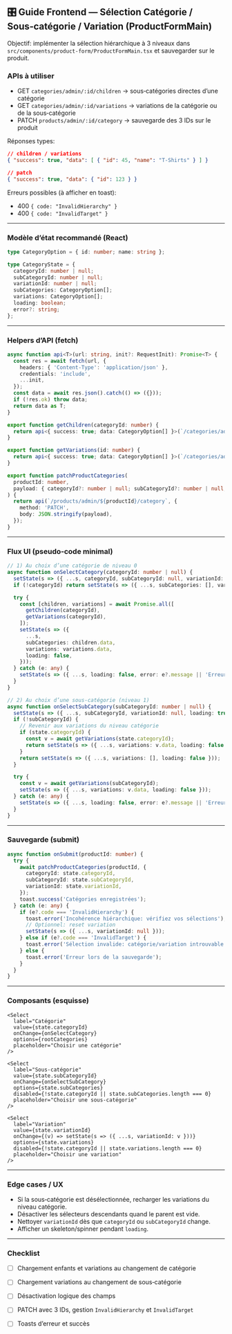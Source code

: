 ## 🎛️ Guide Frontend — Sélection Catégorie / Sous‑catégorie / Variation (ProductFormMain)

Objectif: implémenter la sélection hiérarchique à 3 niveaux dans `src/components/product-form/ProductFormMain.tsx` et sauvegarder sur le produit.

### APIs à utiliser
- GET `categories/admin/:id/children` → sous‑catégories directes d’une catégorie
- GET `categories/admin/:id/variations` → variations de la catégorie ou de la sous‑catégorie
- PATCH `products/admin/:id/category` → sauvegarde des 3 IDs sur le produit

Réponses types:
```json
// children / variations
{ "success": true, "data": [ { "id": 45, "name": "T-Shirts" } ] }

// patch
{ "success": true, "data": { "id": 123 } }
```

Erreurs possibles (à afficher en toast):
- 400 `{ code: "InvalidHierarchy" }`
- 400 `{ code: "InvalidTarget" }`

---

### Modèle d’état recommandé (React)
```ts
type CategoryOption = { id: number; name: string };

type CategoryState = {
  categoryId: number | null;
  subCategoryId: number | null;
  variationId: number | null;
  subCategories: CategoryOption[];
  variations: CategoryOption[];
  loading: boolean;
  error?: string;
};
```

---

### Helpers d’API (fetch)
```ts
async function api<T>(url: string, init?: RequestInit): Promise<T> {
  const res = await fetch(url, {
    headers: { 'Content-Type': 'application/json' },
    credentials: 'include',
    ...init,
  });
  const data = await res.json().catch(() => ({}));
  if (!res.ok) throw data;
  return data as T;
}

export function getChildren(categoryId: number) {
  return api<{ success: true; data: CategoryOption[] }>(`/categories/admin/${categoryId}/children`);
}

export function getVariations(id: number) {
  return api<{ success: true; data: CategoryOption[] }>(`/categories/admin/${id}/variations`);
}

export function patchProductCategories(
  productId: number,
  payload: { categoryId?: number | null; subCategoryId?: number | null; variationId?: number | null }
) {
  return api(`/products/admin/${productId}/category`, {
    method: 'PATCH',
    body: JSON.stringify(payload),
  });
}
```

---

### Flux UI (pseudo‑code minimal)
```ts
// 1) Au choix d’une catégorie de niveau 0
async function onSelectCategory(categoryId: number | null) {
  setState(s => ({ ...s, categoryId, subCategoryId: null, variationId: null, loading: true }));
  if (!categoryId) return setState(s => ({ ...s, subCategories: [], variations: [], loading: false }));

  try {
    const [children, variations] = await Promise.all([
      getChildren(categoryId),
      getVariations(categoryId),
    ]);
    setState(s => ({
      ...s,
      subCategories: children.data,
      variations: variations.data,
      loading: false,
    }));
  } catch (e: any) {
    setState(s => ({ ...s, loading: false, error: e?.message || 'Erreur chargement catégories' }));
  }
}

// 2) Au choix d’une sous‑catégorie (niveau 1)
async function onSelectSubCategory(subCategoryId: number | null) {
  setState(s => ({ ...s, subCategoryId, variationId: null, loading: true }));
  if (!subCategoryId) {
    // Revenir aux variations du niveau catégorie
    if (state.categoryId) {
      const v = await getVariations(state.categoryId);
      return setState(s => ({ ...s, variations: v.data, loading: false }));
    }
    return setState(s => ({ ...s, variations: [], loading: false }));
  }

  try {
    const v = await getVariations(subCategoryId);
    setState(s => ({ ...s, variations: v.data, loading: false }));
  } catch (e: any) {
    setState(s => ({ ...s, loading: false, error: e?.message || 'Erreur chargement variations' }));
  }
}
```

---

### Sauvegarde (submit)
```ts
async function onSubmit(productId: number) {
  try {
    await patchProductCategories(productId, {
      categoryId: state.categoryId,
      subCategoryId: state.subCategoryId,
      variationId: state.variationId,
    });
    toast.success('Catégories enregistrées');
  } catch (e: any) {
    if (e?.code === 'InvalidHierarchy') {
      toast.error('Incohérence hiérarchique: vérifiez vos sélections');
      // Optionnel: reset variation
      setState(s => ({ ...s, variationId: null }));
    } else if (e?.code === 'InvalidTarget') {
      toast.error('Sélection invalide: catégorie/variation introuvable');
    } else {
      toast.error('Erreur lors de la sauvegarde');
    }
  }
}
```

---

### Composants (esquisse)
```tsx
<Select
  label="Catégorie"
  value={state.categoryId}
  onChange={onSelectCategory}
  options={rootCategories}
  placeholder="Choisir une catégorie"
/>

<Select
  label="Sous‑catégorie"
  value={state.subCategoryId}
  onChange={onSelectSubCategory}
  options={state.subCategories}
  disabled={!state.categoryId || state.subCategories.length === 0}
  placeholder="Choisir une sous‑catégorie"
/>

<Select
  label="Variation"
  value={state.variationId}
  onChange={(v) => setState(s => ({ ...s, variationId: v }))}
  options={state.variations}
  disabled={!state.categoryId || state.variations.length === 0}
  placeholder="Choisir une variation"
/>
```

---

### Edge cases / UX
- Si la sous‑catégorie est désélectionnée, recharger les variations du niveau catégorie.
- Désactiver les sélecteurs descendants quand le parent est vide.
- Nettoyer `variationId` dès que `categoryId` ou `subCategoryId` change.
- Afficher un skeleton/spinner pendant `loading`.

---

### Checklist
- [ ] Chargement enfants et variations au changement de catégorie
- [ ] Chargement variations au changement de sous‑catégorie
- [ ] Désactivation logique des champs
- [ ] PATCH avec 3 IDs, gestion `InvalidHierarchy` et `InvalidTarget`
- [ ] Toasts d’erreur et succès


